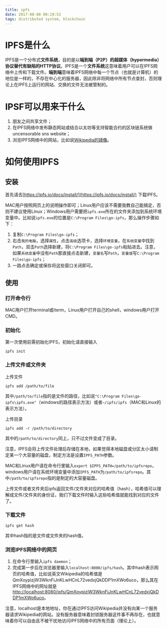```yaml
---
title: ipfs
date: 2017-08-08 00:19:53
tags: distributed system, blockchain
---
```


# IPFS是什么

IPFS是一个分布式**文件系统**，目的是以**端到端（P2P）**的超媒体（hypermedia）协议替代**有缺陷的HTTP协议**。IPFS是一个**文件系统**这意味着用户可以在IPFS网络中上传和下载文件。**端到端**意味着IPFS网络中每一个节点（也就是计算机）的地位是一样的，不存在中心化的服务器，因此除非将网络中所有节点查封，否则理论上在IPFS上运行的网站、交换的文件无法被管制的。

# IPSF可以用来干什么

1. 朋友之间共享文件；
2. 在IPFS网络中发布静态网站或结合以太坊等支持智能合约的区块链系统做uncensorable sns website；
3. 浏览IPFS网络中的网站，比如说[Wikipedia的镜像](https://ipfs.io/blog/24-uncensorable-wikipedia/)。

# 如何使用IPFS

## 安装

首先请去[https://ipfs.io/docs/install/](https://ipfs.io/docs/install/) 下载IPFS。

MAC用户按照网页上的说明操作即可；Linux用户应该不需要我教自己能搞定，否则不建议使用Linux；Windows用户需要把`ipfs.exe`所在的文件夹添加到系统环境变量中。比如说`ipfs.exe`的位置是`C:\Program Files\go-ipfs`，那么操作步骤如下：

1. 复制`C:\Program Files\go-ipfs`；
2. 右击`我的电脑`，选择`属性`，点击`高级`选项卡，选择`环境变量`，在`系统变量`中找到`Path`，双击`Path`选择新建，将`C:\Program Files\go-ipfs`粘贴进去。注意，如果`系统变量`中没有`Path`那直接点击新建，`变量名`写`Path`，`变量值`写`C:\Program Files\go-ipfs`；
3. 一路点击确定或保存将这些窗口关闭即可。

## 使用

### 打开命令行

MAC用户打开terminal或iterm，Linux用户打开自己的shell，windows用户打开CMD。

### 初始化

第一次使用前需初始化IPFS，初始化请直接输入

```shell
ipfs init
```

### 上传文件或文件夹

上传文件

```shell
ipfs add /path/to/file
```

其中`/path/to/file`指的是文件的路径，比如说`"C:\Program Files\go-ipfs\ipfs.exe"`（windows的路径表示方法）或者`~/ipfs/ipfs`（MAC和Linux的表示方法）。

上传目录

```shell
ipfs add -r /path/to/directory
```

其中的`/path/to/directory`同上，只不过文件变成了目录。

注意，IPFS会将上传文件处理后存储在本地，如果觉得本地磁盘或分区太小请制定某一个大容量的磁盘，制定方法是设置`IPFS_PATH`参数。

MAC和Linux用户请在命令行里输入`export $IPFS_PATH=/path/to/ipfsrepo`，windows用户请在系统环境变量中添加`IPFS_PATH`为`/path/to/ipfsrepo`。其中`/path/to/ipfsrepo`指的是制定的大容量磁盘。

上传文件或者文件夹后ipfs返回文件/文件夹对应的哈希值（hash），哈希值可以理解成文件/文件夹的身份证，我们下载文件时输入这些哈希值就能找到对应的文件了。

### 下载文件

```shell
ipfs get hash
```

其中hash指的是文件或文件夹的hash值。

### 浏览IPFS网络中的网页

1. 在命令行里输入`ipfs daemon`；
2. 完成第一步后在浏览器里输入`localhost:8080/ipfs/hash`。其中hash表示网页的哈希值，比如说英文Wikipedia的哈希值是QmXoypizjW3WknFiJnKLwHCnL72vedxjQkDDP1mXWo6uco，那么其在IPFS网络中的网址就是[http://localhost:8080/ipfs/QmXoypizjW3WknFiJnKLwHCnL72vedxjQkDDP1mXWo6uco](http://localhost:8080/ipfs/QmXoypizjW3WknFiJnKLwHCnL72vedxjQkDDP1mXWo6uco)。

注意，localhost是本地地址，你在通过IPFS访问Wikipedia并没有向某一个服务器请求Wikipedia的网站。没有服务器意味着封锁服务器这件事不再存在，也就意味着你可以自由且不被干扰地访问IPFS网络中的所有页面（理论上）。
